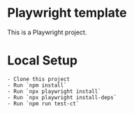 # Playwright template

This is a Playwright project.

# Local Setup

```
- Clone this project
- Run `npm install`
- Run `npx playwright install`
- Run `npx playwright install-deps`
- Run `npm run test-ct`
```